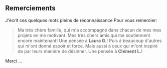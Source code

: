 ## Remerciements


J'écrit ces quelques mots pleins de reconnaissance
Pour vous remercier:
> Ma très chère famille, qui m'a accompagné dans chacun de mes mes projets en me motivant.
> Mes très chers amis qui me soutiennent encore maintenant! Une pensée à __Laura G.__!
> Puis à beaucoup d'autres qui m'ont donné espoir et force.
> Mais  aussi à ceux qui m'ont inspiré de par leurs manière de désinner. Une pensée à __Clément L.__!

Merci …
